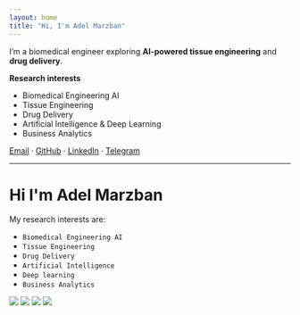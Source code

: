 ```yaml
---
layout: home
title: "Hi, I'm Adel Marzban"
---
```


I’m a biomedical engineer exploring **AI-powered tissue engineering** and **drug delivery**.

**Research interests**
- Biomedical Engineering AI
- Tissue Engineering
- Drug Delivery
- Artificial Intelligence & Deep Learning
- Business Analytics

[Email](mailto:AdelMarzban@gmail.com) ·
[GitHub](https://github.com/adelmarzban) ·
[LinkedIn](https://www.linkedin.com/in/adelmarzban) ·
[Telegram](https://t.me/adelmarzban)





______________
# Hi I'm Adel Marzban
My research interests are: 
* `Biomedical Engineering AI`
* `Tissue Engineering`
* `Drug Delivery`
* `Artificial Intelligence`
* `Deep learning`
* `Business Analytics`<br>




[<img src="https://img.shields.io/badge/Gmail-D14836?style=for-the-badge&logo=gmail&logoColor=white" />](mailto:AdelMarzban@gmail.com)
[<img src="https://img.shields.io/badge/GitHub-100000?style=for-the-badge&logo=github&logoColor=white" />](https://github.com/adelmarzban)
[<img src="https://img.shields.io/badge/LinkedIn-0077B5?style=for-the-badge&logo=linkedin&logoColor=white" />](https://www.linkedin.com/in/adelmarzban)
[<img src="https://img.shields.io/badge/Telegram-2CA5E0?style=for-the-badge&logo=telegram&logoColor=white" />](https://t.me/adelmarzban) <br>
